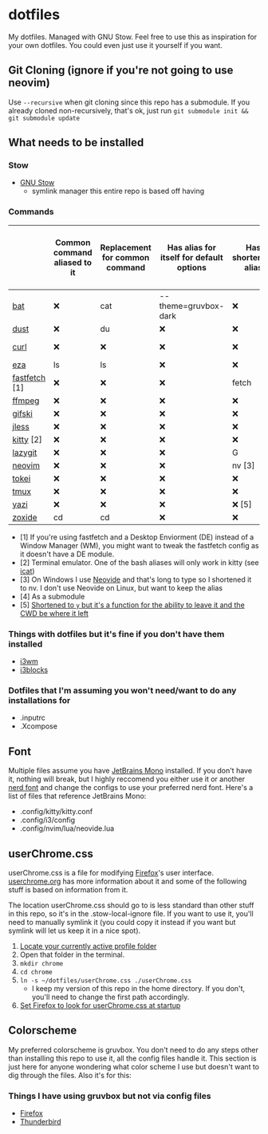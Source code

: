 # dotfiles
My dotfiles. Managed with GNU Stow. Feel free to use this as inspiration for your own dotfiles. You could even just use it yourself if you want.

## Git Cloning (ignore if you're not going to use neovim)
Use `--recursive` when git cloning since this repo has a submodule. If you already cloned non-recursively, that's ok, just run `git submodule init && git submodule update`

## What needs to be installed
### Stow
- [GNU Stow](https://www.gnu.org/software/stow/)
    - symlink manager this entire repo is based off having
### Commands
| | Common command aliased to it | Replacement for common command | Has alias for itself for default options  | Has shortening alias | Used in custom bash function(s) or different alias | In h | Has dotfiles in this repo |
|-|-|-|-|-|-|-|-|
| [bat](https://github.com/sharkdp/bat) | ❌ | cat | --theme=gruvbox-dark | ❌ | ❌ | ✅ | ❌ | 
| [dust](https://github.com/bootandy/dust) | ❌ | du | ❌ | ❌ | ❌ | ✅ | ❌ |
| [curl](https://github.com/curl/curl) | ❌ | ❌ | ❌ | ❌ | my_ip my_public_ip | ❌ | ❌ |
| [eza](https://github.com/eza-community/eza) | ls | ls | ❌ | ❌ | tree | ❌ | ❌ |
| [fastfetch](https://github.com/fastfetch-cli/fastfetch) [1] | ❌ | ❌ | ❌ | fetch | ❌ | ✅ | ✅ |
| [ffmpeg](https://ffmpeg.org/) | ❌ | ❌ | ❌ | ❌ | fps gif | ❌ | ❌ |
| [gifski](https://github.com/ImageOptim/gifski) | ❌ | ❌ | ❌ | ❌ | gif | ❌ | ❌ |
| [jless](https://github.com/PaulJuliusMartinez/jless) | ❌ | ❌ | ❌ | ❌ | ❌ | ✅ | ❌ |
| [kitty](https://github.com/kovidgoyal/kitty) [2] | ❌ | ❌ | ❌ |  ❌ | icat [2] | ❌ | ✅ |
| [lazygit](https://github.com/jesseduffield/lazygit) | ❌ | ❌ | ❌ | G | ❌ | ✅ | ❌ |
| [neovim](https://github.com/neovim/neovim) | ❌ | ❌ | ❌ | nv [3] | ❌ | ✅ | ✅ [4] |
| [tokei](https://github.com/XAMPPRocky/tokei) | ❌ | ❌ | ❌ | ❌ | ❌ | ✅ | ❌ |
| [tmux](https://github.com/tmux/tmux) | ❌ | ❌ | ❌ | ❌ | ❌ | ✅ | ✅ |
| [yazi](https://github.com/sxyazi/yazi) | ❌ | ❌ | ❌ | ❌ [5] | ✅ [5] | ✅ | ✅ |
| [zoxide](https://github.com/ajeetdsouza/zoxide) | cd | cd | ❌ | ❌ | ❌ | ❌ | ❌ |

- [1] If you're using fastfetch and a Desktop Enviorment (DE) instead of a Window Manager (WM), you might want to tweak the fastfetch config as it doesn't have a DE module.
- [2] Terminal emulator. One of the bash aliases will only work in kitty (see [icat](https://sw.kovidgoyal.net/kitty/kittens/icat/))
- [3] On Windows I use [Neovide](https://github.com/neovide/neovide) and that's long to type so I shortened it to nv. I don't use Neovide on Linux, but want to keep the alias
- [4] As a submodule
- [5] [Shortened to `y` but it's a function for the ability to leave it and the CWD be where it left
](https://yazi-rs.github.io/docs/quick-start#shell-wrapper)

### Things with dotfiles but it's fine if you don't have them installed
- [i3wm](https://i3wm.org/)
- [i3blocks](https://github.com/vivien/i3blocks)
### Dotfiles that I'm assuming you won't need/want to do any installations for
- .inputrc
- .Xcompose

## Font
Multiple files assume you have [JetBrains Mono](https://www.jetbrains.com/lp/mono/) installed. If you don't have it, nothing will break, but I highly reccomend you either use it or another [nerd font](https://www.nerdfonts.com/) and change the configs to use your preferred nerd font. Here's a list of files that reference JetBrains Mono:
- .config/kitty/kitty.conf
- .config/i3/config
- .config/nvim/lua/neovide.lua

## userChrome.css
userChrome.css is a file for modifying [Firefox](https://www.mozilla.org/firefox/)'s user interface. [userchrome.org](https://www.userchrome.org/) has more information about it and some of the following stuff is based on information from it.

The location userChrome.css should go to is less standard than other stuff in this repo, so it's in the .stow-local-ignore file. If you want to use it, you'll need to manually symlink it (you could copy it instead if you want but symlink will let us keep it in a nice spot).

1. [Locate your currently active profile folder](https://support.mozilla.org/en-US/kb/profiles-where-firefox-stores-user-data)
2. Open that folder in the terminal.
3. `mkdir chrome`
4. `cd chrome`
5. `ln -s ~/dotfiles/userChrome.css ./userChrome.css`
    - I keep my version of this repo in the home directory. If you don't, you'll need to change the first path accordingly.
6. [Set Firefox to look for userChrome.css at startup](https://www.userchrome.org/how-create-userchrome-css.html#aboutconfig)

## Colorscheme
My preferred colorscheme is gruvbox. You don't need to do any steps other than installing this repo to use it, all the config files handle it. This section is just here for anyone wondering what color scheme I use but doesn't want to dig through the files. Also it's for this:
### Things I have using gruvbox but not via config files
- [Firefox](https://www.mozilla.org/firefox/)
- [Thunderbird](https://www.thunderbird.net)
